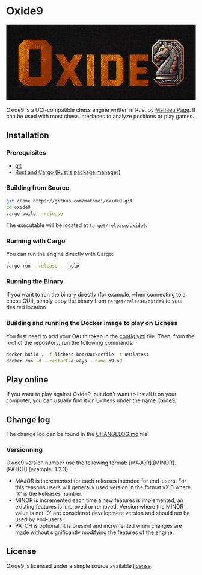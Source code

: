# Oxide9

<p align="center">
  <img src="https://github.com/mathmoi/oxide9/blob/master/assets/images/Oxide9-large.png?raw=true" alt="m8">
</p>

Oxide9 is a UCI-compatible chess engine written in Rust by [Mathieu Pagé](https://www.mathieupage.com). It can be used with most chess interfaces to analyze positions or play games.

## Installation
### Prerequisites
- [git](https://git-scm.com/)
- [Rust and Cargo (Rust's package manager)](https://www.rust-lang.org/tools/install)

### Building from Source
```bash
git clone https://github.com/mathmoi/oxide9.git
cd oxide9
cargo build --release
```
The executable will be located at `target/release/oxide9`.

### Running with Cargo
You can run the engine directly with Cargo:
```bash
cargo run --release -- help
```

### Running the Binary
If you want to run the binary directly (for example, when connecting to a chess GUI), simply copy the binary from `target/release/oxide9` to your desired location.


### Building and running the Docker image to play on Lichess
You first need to add your OAuth token in the [config.yml](lichess-bot/config.yml) file. Then, from the root of the repository, run the following commands:

```bash
docker build . -f lichess-bot/Dockerfile -t o9:latest
docker run -d --restart=always --name o9 o9
```

## Play online
If you want to play against Oxide9, but don't want to install it on your computer, you can usually find it on Lichess under the name [Oxide9](https://lichess.org/@/oxide9).

## Change log

The change log can be found in the [CHANGELOG.md](CHANGELOG.md) file.

### Versionning

Oxide9 version number use the following format: [MAJOR].[MINOR].[PATCH] (example: 1.2.3).

- MAJOR is incremented for each releases intended for end-users. For this reasons users will generally used version in the format vX.0 where 'X' is the Releases number.
- MINOR is incremented each time a new features is implemented, an existing features is improved or removed. Version where the MINOR value is not '0' are considered development version and should not be used by end-users.
- PATCH is optional. It is present and incremented when changes are made without significantly modifying the features of the engine.

## License

Oxide9 is licensed under a simple source available [license](LICENSE).